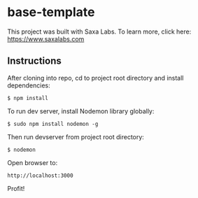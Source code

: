 # base-template

This project was built with Saxa Labs. To learn more, click here: https://www.saxalabs.com

## Instructions
After cloning into repo, cd to project root directory and install dependencies:

```
$ npm install
```

To run dev server, install Nodemon library globally:

```
$ sudo npm install nodemon -g
```

Then run devserver from project root directory:

```
$ nodemon
```

Open browser to:

```
http://localhost:3000
```

Profit!
